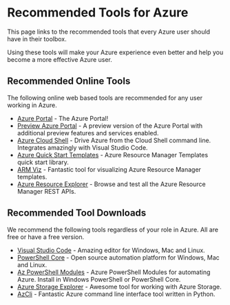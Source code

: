 # Recommended Tools for Azure

This page links to the recommended tools that every Azure user should have in their toolbox.

Using these tools will make your Azure experience even better and help you become a more effective Azure user.

## Recommended Online Tools

The following online web based tools are recommended for any user working in Azure.

- [Azure Portal](https://portal.azure.com) - The Azure Portal!
- [Preview Azure Portal](https://preview.portal.azure.com) - A preview version of the Azure Portal with additional preview features and services enabled.
- [Azure Cloud Shell](https://shell.azure.com) - Drive Azure from the Cloud Shell command line. Integrates amazingly with Visual Studio Code.
- [Azure Quick Start Templates](https://github.com/Azure/azure-quickstart-templates) - Azure Resource Manager Templates quick start library.
- [ARM Viz](http://armviz.io/) - Fantastic tool for visualizing Azure Resource Manager templates.
- [Azure Resource Explorer](https://resources.azure.com/) - Browse and test all the Azure Resource Manager REST APIs.

## Recommended Tool Downloads

We recommend the following tools regardless of your role in Azure. All are free or have a free version.

- [Visual Studio Code](https://code.visualstudio.com/) - Amazing editor for Windows, Mac and Linux.
- [PowerShell Core](https://github.com/PowerShell/PowerShell#get-powershell) - Open source automation platform for Windows, Mac and Linux.
- [Az PowerShell Modules](https://docs.microsoft.com/en-us/powershell/azure/install-az-ps) - Azure PowerShell Modules for automating Azure. Install in Windows PowerShell or PowerShell Core.
- [Azure Storage Explorer](https://azure.microsoft.com/en-us/features/storage-explorer/) - Awesome tool for working with Azure Storage.
- [AzCli](https://docs.microsoft.com/en-us/cli/azure/install-azure-cli) - Fantastic Azure command line interface tool written in Python.
